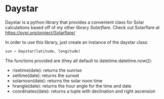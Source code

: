 # Daystar
Daystar is a python library that provides a convenient class for Solar calculations based off of my other library _Solarflare_. Check out Solarflare at https://pypi.org/project/Solarflare/

In order to use this library, just create an instance of the daystar class:

```python
sun = Daystar(latitude, longitude)
```

The functions provided are (they all default to datetime.datetime.now()):
  - risetime(date): returns the sunrise
  - settime(date): returns the sunset
  - solarnoon(date): returns the solar noon time
  - hrangle(date): returns the hour angle for the time and date
  - coordinates(date): returns a tuple with declination and right ascension
